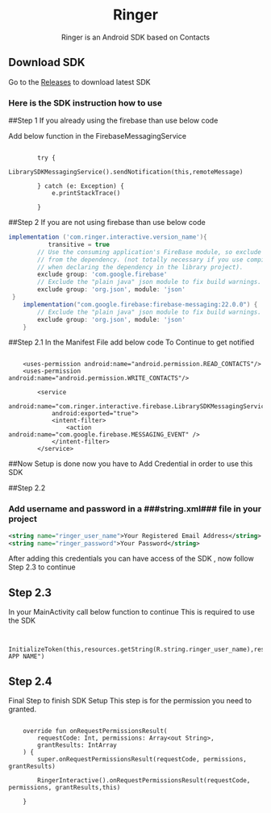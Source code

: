 <h1 align="center">Ringer</h1>

<p align="center">
Ringer is an Android SDK based on Contacts
</p>

## Download SDK
Go to the [Releases](https://github.com/developer-espark/Ringer-Interactive-Android) to download latest SDK

### Here is the SDK instruction how to use

##Step 1
If you already using the firebase than use below code

Add below function in the FirebaseMessagingService

```onMessageReceived

        try {
                LibrarySDKMessagingService().sendNotification(this,remoteMessage)

        } catch (e: Exception) {
            e.printStackTrace()

        }
```

##Step 2
If you are not using firebase than use below code

```gradle
implementation ('com.ringer.interactive.version_name'){
           transitive = true
        // Use the consuming application's FireBase module, so exclude it
        // from the dependency. (not totally necessary if you use compileOnly
        // when declaring the dependency in the library project).
        exclude group: 'com.google.firebase'
        // Exclude the "plain java" json module to fix build warnings.
        exclude group: 'org.json', module: 'json'
 }
    implementation("com.google.firebase:firebase-messaging:22.0.0") {
        // Exclude the "plain java" json module to fix build warnings.
        exclude group: 'org.json', module: 'json'
    }
```

##Step 2.1
In the Manifest File add below code
To Continue to get notified

```Manifest

    <uses-permission android:name="android.permission.READ_CONTACTS"/>
    <uses-permission android:name="android.permission.WRITE_CONTACTS"/>

        <service
            android:name="com.ringer.interactive.firebase.LibrarySDKMessagingService"
            android:exported="true">
            <intent-filter>
                <action android:name="com.google.firebase.MESSAGING_EVENT" />
            </intent-filter>
        </service>
```

##Now Setup is done now you have to Add Credential in order to use this SDK

##Step 2.2
### Add username and password in a ###string.xml### file in your project

```string.xml
<string name="ringer_user_name">Your Registered Email Address</string>
<string name="ringer_password">Your Password</string>
```

After adding this credentials you can have access of the SDK , now follow Step 2.3 to continue

## Step 2.3

In your MainActivity call below function to continue
This is required to use the SDK

```YourActivity

   InitializeToken(this,resources.getString(R.string.ringer_user_name),resources.getString(R.string.ringer_password),"YOUR APP NAME")

```

## Step 2.4

Final Step to finish SDK Setup
This step is for the permission you need to granted.

```YourActivity

    override fun onRequestPermissionsResult(
        requestCode: Int, permissions: Array<out String>,
        grantResults: IntArray
    ) {
        super.onRequestPermissionsResult(requestCode, permissions, grantResults)

        RingerInteractive().onRequestPermissionsResult(requestCode, permissions, grantResults,this)

    }

```


